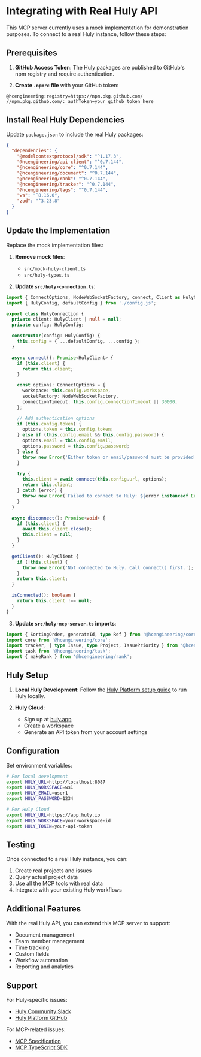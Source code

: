 # Integrating with Real Huly API

This MCP server currently uses a mock implementation for demonstration purposes. To connect to a real Huly instance, follow these steps:

## Prerequisites

1. **GitHub Access Token**: The Huly packages are published to GitHub's npm registry and require authentication.

2. **Create `.npmrc` file** with your GitHub token:
```
@hcengineering:registry=https://npm.pkg.github.com/
//npm.pkg.github.com/:_authToken=your_github_token_here
```

## Install Real Huly Dependencies

Update `package.json` to include the real Huly packages:

```json
{
  "dependencies": {
    "@modelcontextprotocol/sdk": "^1.17.3",
    "@hcengineering/api-client": "^0.7.144",
    "@hcengineering/core": "^0.7.144",
    "@hcengineering/document": "^0.7.144",
    "@hcengineering/rank": "^0.7.144",
    "@hcengineering/tracker": "^0.7.144",
    "@hcengineering/tags": "^0.7.144",
    "ws": "^8.16.0",
    "zod": "^3.23.8"
  }
}
```

## Update the Implementation

Replace the mock implementation files:

1. **Remove mock files**:
   - `src/mock-huly-client.ts`
   - `src/huly-types.ts`

2. **Update `src/huly-connection.ts`**:
```typescript
import { ConnectOptions, NodeWebSocketFactory, connect, Client as HulyClient } from '@hcengineering/api-client';
import { HulyConfig, defaultConfig } from './config.js';

export class HulyConnection {
  private client: HulyClient | null = null;
  private config: HulyConfig;

  constructor(config: HulyConfig) {
    this.config = { ...defaultConfig, ...config };
  }

  async connect(): Promise<HulyClient> {
    if (this.client) {
      return this.client;
    }

    const options: ConnectOptions = {
      workspace: this.config.workspace,
      socketFactory: NodeWebSocketFactory,
      connectionTimeout: this.config.connectionTimeout || 30000,
    };

    // Add authentication options
    if (this.config.token) {
      options.token = this.config.token;
    } else if (this.config.email && this.config.password) {
      options.email = this.config.email;
      options.password = this.config.password;
    } else {
      throw new Error('Either token or email/password must be provided for Huly authentication');
    }

    try {
      this.client = await connect(this.config.url, options);
      return this.client;
    } catch (error) {
      throw new Error(`Failed to connect to Huly: ${error instanceof Error ? error.message : String(error)}`);
    }
  }

  async disconnect(): Promise<void> {
    if (this.client) {
      await this.client.close();
      this.client = null;
    }
  }

  getClient(): HulyClient {
    if (!this.client) {
      throw new Error('Not connected to Huly. Call connect() first.');
    }
    return this.client;
  }

  isConnected(): boolean {
    return this.client !== null;
  }
}
```

3. **Update `src/huly-mcp-server.ts` imports**:
```typescript
import { SortingOrder, generateId, type Ref } from '@hcengineering/core';
import core from '@hcengineering/core';
import tracker, { type Issue, type Project, IssuePriority } from '@hcengineering/tracker';
import task from '@hcengineering/task';
import { makeRank } from '@hcengineering/rank';
```

## Huly Setup

1. **Local Huly Development**:
   Follow the [Huly Platform setup guide](https://github.com/hcengineering/platform) to run Huly locally.

2. **Huly Cloud**:
   - Sign up at [huly.app](https://huly.app)
   - Create a workspace
   - Generate an API token from your account settings

## Configuration

Set environment variables:

```bash
# For local development
export HULY_URL=http://localhost:8087
export HULY_WORKSPACE=ws1
export HULY_EMAIL=user1
export HULY_PASSWORD=1234

# For Huly Cloud
export HULY_URL=https://app.huly.io
export HULY_WORKSPACE=your-workspace-id
export HULY_TOKEN=your-api-token
```

## Testing

Once connected to a real Huly instance, you can:

1. Create real projects and issues
2. Query actual project data
3. Use all the MCP tools with real data
4. Integrate with your existing Huly workflows

## Additional Features

With the real Huly API, you can extend this MCP server to support:

- Document management
- Team member management
- Time tracking
- Custom fields
- Workflow automation
- Reporting and analytics

## Support

For Huly-specific issues:
- [Huly Community Slack](https://huly.link/slack)
- [Huly Platform GitHub](https://github.com/hcengineering/platform)

For MCP-related issues:
- [MCP Specification](https://spec.modelcontextprotocol.io)
- [MCP TypeScript SDK](https://github.com/modelcontextprotocol/typescript-sdk)